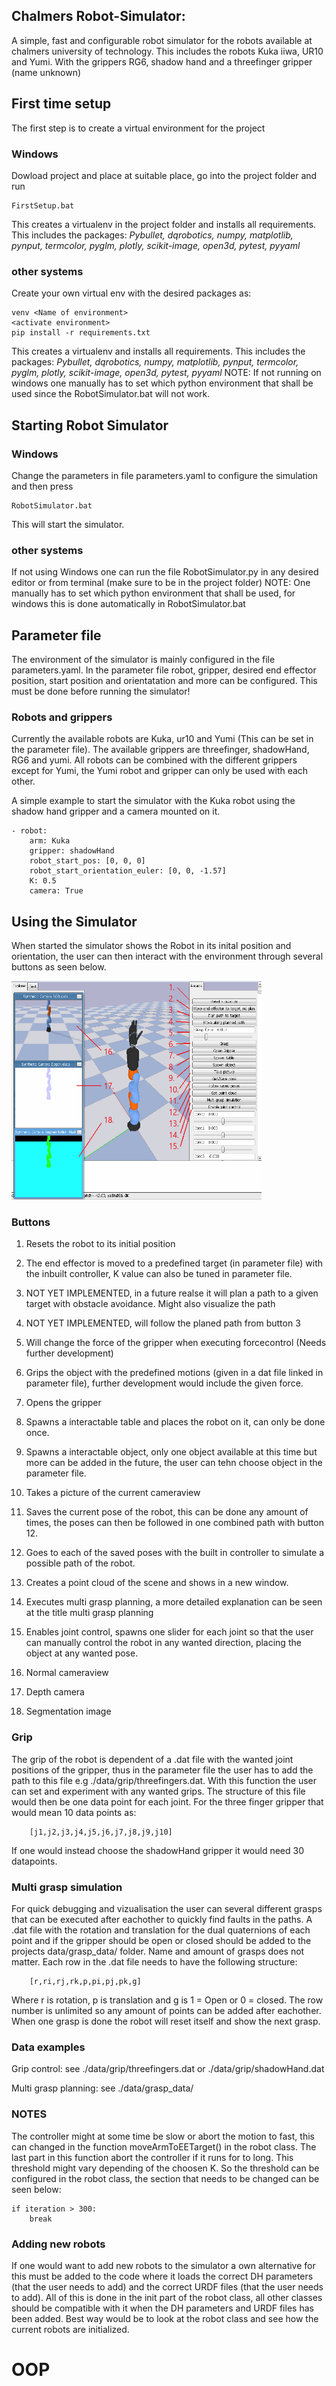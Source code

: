 ## Chalmers Robot-Simulator:
A simple, fast and configurable robot simulator for the robots available at chalmers university of technology.
This includes the robots Kuka iiwa, UR10 and Yumi. With the grippers RG6, shadow hand and a threefinger gripper (name unknown)

## First time setup 
The first step is to create a virtual environment for the project

### Windows
Dowload project and place at suitable place, go into the project folder and run
```
FirstSetup.bat
```
This creates a virtualenv in the project folder and installs all requirements.
This includes the packages:
*Pybullet, dqrobotics, numpy, matplotlib, pynput, termcolor, pyglm, plotly, scikit-image, open3d, pytest, pyyaml*

###  other systems
Create your own virtual env with the desired packages as:
```
venv <Name of environment>
<activate environment>
pip install -r requirements.txt
```
This creates a virtualenv and installs all requirements.
This includes the packages:
*Pybullet, dqrobotics, numpy, matplotlib, pynput, termcolor, pyglm, plotly, scikit-image, open3d, pytest, pyyaml*
NOTE: If not running on windows one manually has to set which python environment that shall be used since the RobotSimulator.bat will not work.


## Starting Robot Simulator

### Windows
Change the parameters in file parameters.yaml to configure the simulation and then press
```
RobotSimulator.bat
```
This will start the simulator.

### other systems
If not using Windows one can run the file RobotSimulator.py in any desired editor or from terminal (make sure to be in the project folder)
NOTE: One manually has to set which python environment that shall be used, for windows this is done automatically in RobotSimulator.bat

## Parameter file
The environment of the simulator is mainly configured in the file parameters.yaml. In the parameter file robot, gripper, desired end effector position, start position and orientatation and more can be configured. This must be done before running the simulator! 

### Robots and grippers
Currently the available robots are Kuka, ur10 and Yumi (This can be set in the parameter file). The available grippers are threefinger, shadowHand, RG6 and yumi.
All robots can be combined with the different grippers except for Yumi, the Yumi robot and gripper can only be used with each other.

A simple example to start the simulator with the Kuka robot using the shadow hand gripper and a camera mounted on it.
```
- robot:
    arm: Kuka
    gripper: shadowHand
    robot_start_pos: [0, 0, 0]
    robot_start_orientation_euler: [0, 0, -1.57]
    K: 0.5
    camera: True
```

## Using the Simulator
When started the simulator shows the Robot in its inital position and orientation, the user can then interact with the environment through several buttons as seen below.

<img src=images/Simulator_buttons.png width="400" height="350"/>

### Buttons
1. Resets the robot to its initial position
2. The end effector is moved to a predefined target (in parameter file) with the inbuilt controller, K value can also be tuned in parameter file.
3. NOT YET IMPLEMENTED, in a future realse it will plan a path to a given target with obstacle avoidance. Might also visualize the path
4. NOT YET IMPLEMENTED, will follow the planed path from button 3
5. Will change the force of the gripper when executing forcecontrol (Needs further development)
6. Grips the object with the predefined motions (given in a dat file linked in parameter file), further development would include the given force.
7. Opens the gripper
8. Spawns a interactable table and places the robot on it, can only be done once.
9. Spawns a interactable object, only one object available at this time but more can be added in the future, the user can tehn choose object in the parameter file.
10. Takes a picture of the current cameraview
11. Saves the current pose of the robot, this can be done any amount of times, the poses can then be followed in one combined path with button 12.  
12. Goes to each of the saved poses with the built in controller to simulate a possible path of the robot.
13. Creates a point cloud of the scene and shows in a new window.
14. Executes multi grasp planning, a more detailed explanation can be seen at the title multi grasp planning
15. Enables joint control, spawns one slider for each joint so that the user can manually control the robot in any wanted direction, placing the object at any wanted pose.

16. Normal cameraview
17. Depth camera
18. Segmentation image

### Grip
The grip of the robot is dependent of a .dat file with the wanted joint positions of the gripper, thus in the parameter file the user has to add the path to this file e.g 
./data/grip/threefingers.dat. With this function the user can set and experiment with any wanted grips. 
The structure of this file would then be one data point for each joint. For the three finger gripper that would mean 10 data points as:
```
    [j1,j2,j3,j4,j5,j6,j7,j8,j9,j10]
```
If one would instead choose the shadowHand gripper it would need 30 datapoints.

### Multi grasp simulation
For quick debugging and vizualisation the user can several different grasps that can be executed after eachother to quickly find faults in the paths. A .dat file with the rotation and translation for the dual quaternions of each point and if the gripper should be open or closed should be added to the projects data/grasp_data/ folder. Name and amount of grasps does not matter. Each row in the .dat file needs to have the following structure:
```
    [r,ri,rj,rk,p,pi,pj,pk,g]
```
Where r is rotation, p is translation and g is 1 = Open or 0 = closed. The row number is unlimited so any amount of points can be added after eachother. When one grasp is done the robot will reset itself and show the next grasp.

### Data examples
Grip control: see ./data/grip/threefingers.dat or ./data/grip/shadowHand.dat

Multi grasp planning: see ./data/grasp_data/

### NOTES
The controller might at some time be slow or abort the motion to fast, this can changed in the function moveArmToEETarget() in the robot class. The last part in this function abort the controller if it runs for to long. This threshold might vary depending of the choosen K. So the threshold can be configured in the robot class, the section that needs to be changed can be seen below: 
```
if iteration > 300:
    break
```
### Adding new robots
If one would want to add new robots to the simulator a own alternative for this must be added to the code where it loads the correct DH parameters (that the user needs to add) and the correct URDF files (that the user needs to add). All of this is done in the init part of the robot class, all other classes should be compatible with it when the DH parameters and URDF files has been added. Best way would be to look at the robot class and see how the current robots are initialized.

# OOP
